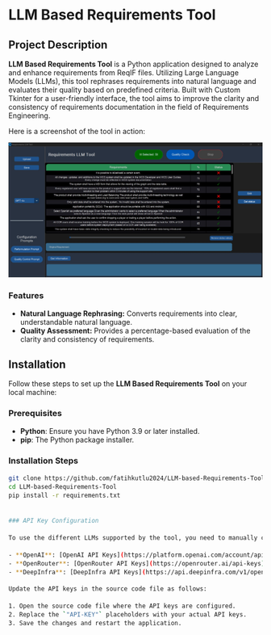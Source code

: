 # LLM Based Requirements Tool

## Project Description

**LLM Based Requirements Tool** is a Python application designed to analyze and enhance requirements from ReqIF files. Utilizing Large Language Models (LLMs), this tool rephrases requirements into natural language and evaluates their quality based on predefined criteria. Built with Custom Tkinter for a user-friendly interface, the tool aims to improve the clarity and consistency of requirements documentation in the field of Requirements Engineering.

Here is a screenshot of the tool in action:

![Screenshot](images/tool-screenshot.jpg)

### Features

- **Natural Language Rephrasing:** Converts requirements into clear, understandable natural language.
- **Quality Assessment:** Provides a percentage-based evaluation of the clarity and consistency of requirements.

## Installation

Follow these steps to set up the **LLM Based Requirements Tool** on your local machine:

### Prerequisites

- **Python**: Ensure you have Python 3.9 or later installed.
- **pip**: The Python package installer.

### Installation Steps

```sh
git clone https://github.com/fatihkutlu2024/LLM-based-Requirements-Tool.git
cd LLM-based-Requirements-Tool
pip install -r requirements.txt


### API Key Configuration

To use the different LLMs supported by the tool, you need to manually configure the API keys in the code. Here are the respective pages where you can obtain your API keys:

- **OpenAI**: [OpenAI API Keys](https://platform.openai.com/account/api-keys)
- **OpenRouter**: [OpenRouter API Keys](https://openrouter.ai/api-keys)
- **DeepInfra**: [DeepInfra API Keys](https://api.deepinfra.com/v1/openai)

Update the API keys in the source code file as follows:

1. Open the source code file where the API keys are configured.
2. Replace the `"API-KEY"` placeholders with your actual API keys.
3. Save the changes and restart the application.